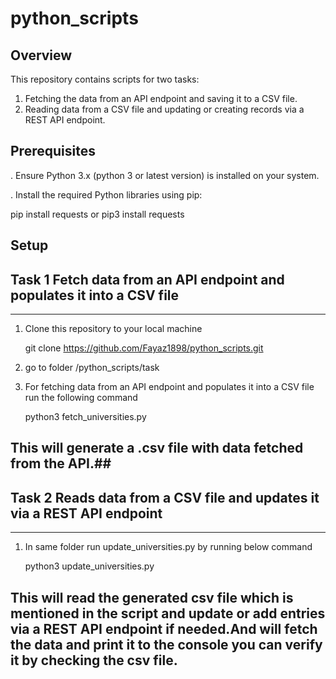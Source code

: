 # python_scripts

## Overview

This repository contains scripts for two tasks:

1. Fetching the data from an API endpoint and saving it to a CSV file.
2. Reading data from a CSV file and updating or creating records via a REST API endpoint.

## Prerequisites

. Ensure Python 3.x (python 3 or latest version) is installed on your system.

. Install the required Python libraries using pip:

   pip install requests or pip3 install requests

## Setup

## Task 1 Fetch data from an API endpoint and populates it into a CSV file

---

1. Clone this repository to your local machine

   git clone https://github.com/Fayaz1898/python_scripts.git

2. go to folder /python_scripts/task

3. For fetching data from an API endpoint and populates it into a CSV file run the following command

   python3 fetch_universities.py

## This will generate a .csv file with data fetched from the API.##

## Task 2 Reads data from a CSV file and updates it via a REST API endpoint

---

1. In same folder run update_universities.py by running below command

   python3 update_universities.py

## This will read the generated csv file which is mentioned in the script and update or add entries via a REST API endpoint if needed.And will fetch the data and print it to the console you can verify it by checking the csv file.
